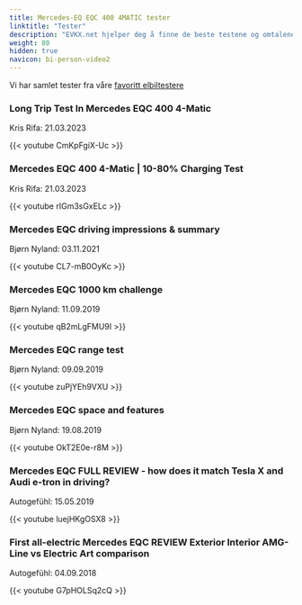 ```yaml
---
title: Mercedes-EQ EQC 400 4MATIC tester
linktitle: "Tester"
description: "EVKX.net hjelper deg å finne de beste testene og omtalene av denne modellen. "
weight: 80
hidden: true
navicon: bi-person-video2
---
```

Vi har samlet tester fra våre [favoritt elbiltestere](../../../../guides/evreviewers/)

<div class="container text-center shadow p-2 pe-4 mb-5 bg-body-tertiary rounded border">
<h3>Long Trip Test In Mercedes EQC 400 4-Matic</h3>
<p>Kris Rifa: 21.03.2023</p>

{{< youtube CmKpFgiX-Uc >}}

</div>
<div class="container text-center shadow p-2 pe-4 mb-5 bg-body-tertiary rounded border">
<h3>Mercedes EQC 400 4-Matic | 10-80% Charging Test</h3>
<p>Kris Rifa: 21.03.2023</p>

{{< youtube rIGm3sGxELc >}}

</div>
<div class="container text-center shadow p-2 pe-4 mb-5 bg-body-tertiary rounded border">
<h3>Mercedes EQC driving impressions & summary</h3>
<p>Bjørn Nyland: 03.11.2021</p>

{{< youtube CL7-mB0OyKc >}}

</div>
<div class="container text-center shadow p-2 pe-4 mb-5 bg-body-tertiary rounded border">
<h3>Mercedes EQC 1000 km challenge</h3>
<p>Bjørn Nyland: 11.09.2019</p>

{{< youtube qB2mLgFMU9I >}}

</div>
<div class="container text-center shadow p-2 pe-4 mb-5 bg-body-tertiary rounded border">
<h3>Mercedes EQC range test</h3>
<p>Bjørn Nyland: 09.09.2019</p>

{{< youtube zuPjYEh9VXU >}}

</div>
<div class="container text-center shadow p-2 pe-4 mb-5 bg-body-tertiary rounded border">
<h3>Mercedes EQC space and features</h3>
<p>Bjørn Nyland: 19.08.2019</p>

{{< youtube OkT2E0e-r8M >}}

</div>
<div class="container text-center shadow p-2 pe-4 mb-5 bg-body-tertiary rounded border">
<h3>Mercedes EQC FULL REVIEW - how does it match Tesla X and Audi e-tron in driving?</h3>
<p>Autogefühl: 15.05.2019</p>

{{< youtube luejHKgOSX8 >}}

</div>
<div class="container text-center shadow p-2 pe-4 mb-5 bg-body-tertiary rounded border">
<h3>First all-electric Mercedes EQC REVIEW Exterior Interior AMG-Line vs Electric Art comparison</h3>
<p>Autogefühl: 04.09.2018</p>

{{< youtube G7pHOLSq2cQ >}}

</div>

